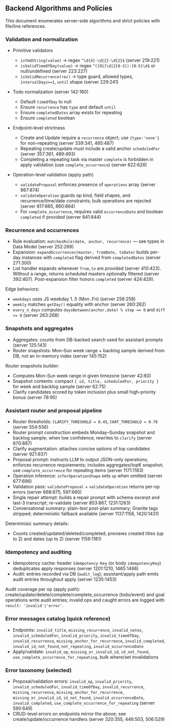 ## Backend Algorithms and Policies

This document enumerates server-side algorithms and strict policies with file/line references.

### Validation and normalization

- Primitive validators
  - `isYmdString(value)` → regex `^\d{4}-\d{2}-\d{2}$` (server 219:221)
  - `isValidTimeOfDay(value)` → regex `^([01]\d|2[0-3]):[0-5]\d$` or null/undefined (server 223:227)
  - `isValidRecurrence(rec)` → type guard, allowed types, `intervalDays>=1`, `until` shape (server 229:241)

- Todo normalization (server 142:160)
  - Default `timeOfDay` to null
  - Ensure `recurrence` has `type` and default `until`
  - Ensure `completedDates` array exists for repeating
  - Ensure `completed` boolean

- Endpoint-level strictness
  - Create and Update require a `recurrence` object; use `{type:'none'}` for non-repeating (server 339:341, 485:487)
  - Repeating create/update must include a valid anchor `scheduledFor` (server 357:361, 489:493)
  - Completing a repeating task via master `complete` is forbidden in apply validation (use `complete_occurrence`) (server 622:626)

- Operation-level validation (apply path)
  - `validateProposal` enforces presence of `operations` array (server 867:874)
  - `validateOperation` guards op kind, field shapes, and recurrence/time/date constraints; bulk operations are rejected (server 817:865, 860:864)
  - For `complete_occurrence`, requires valid `occurrenceDate` and boolean `completed` if provided (server 841:844)

### Recurrence and occurrences

- Rule evaluation: `matchesRule(date, anchor, recurrence)` — see types in Data Model (server 252:269)
- Expansion: `expandOccurrences(master, fromDate, toDate)` builds per-day instances with `completed` flag derived from `completedDates` (server 271:300)
- List handler expands whenever `from,to` are provided (server 410:423). Without a range, returns scheduled masters optionally filtered (server 392:407). Post-expansion filter honors `completed` (server 424:429).

Edge behaviors:
- `weekdays` uses JS weekday 1..5 (Mon..Fri) (server 256:258)
- `weekly` matches `getDay()` equality with anchor (server 260:262)
- `every_n_days` computes `daysBetween(anchor,date) % step == 0` and `diff >= 0` (server 263:268)

### Snapshots and aggregates

- Aggregates: counts from DB-backed search used for assistant prompts (server 125:143)
- Router snapshots: Mon–Sun week range + backlog sample derived from DB, not an in-memory index (server 145:152)

Router snapshots builder:
- Computes Mon–Sun week range in given timezone (server 42:60)
- Snapshot contents: compact `{ id, title, scheduledFor, priority }` for week and backlog sample (server 62:75)
- Clarify candidates scored by token inclusion plus small high-priority bonus (server 78:95)

### Assistant router and proposal pipeline

- Router thresholds: `CLARIFY_THRESHOLD = 0.45`, `CHAT_THRESHOLD = 0.70` (server 554:556)
- Router prompt construction embeds Monday–Sunday snapshot and backlog sample; when low confidence, rewrites to `clarify` (server 870:887)
- Clarify augmentation: attaches concise options of top candidates (server 921:937)
- Proposal prompt: instructs LLM to output JSON-only operations; enforces recurrence requirements; includes aggregates/topK snapshot; use `complete_occurrence` for repeating items (server 1171:1183)
- Operation inference: `inferOperationShape` sets `op` when omitted (server 677:696)
- Validation pass: `validateProposal` + `validateOperation` returns per-op errors (server 668:675, 597:665)
- Single repair attempt: builds a repair prompt with schema excerpt and last-3 transcript; re-validate (server 853:867, 1231:1263)
- Conversational summary: plain-text post-plan summary; Granite tags stripped; deterministic fallback available (server 1137:1156, 1420:1431)

Determinisic summary details:
- Counts created/updated/deleted/completed; previews created titles (up to 2) and dates (up to 2) (server 1159:1181)

### Idempotency and auditing

- Idempotency cache: header `Idempotency-Key` (or body `idempotencyKey`) deduplicates apply responses (server 1201:1210, 1465:1466)
- Audit: entries recorded via DB (`audit_log`); assistant/apply path emits audit entries throughout apply (server 1235:1453)

Audit coverage per op (apply path): create/update/delete/complete/complete_occurrence (todo/event) and goal operations write audit entries; invalid ops and caught errors are logged with `result: 'invalid'|'error'`.
### Error messages catalog (quick reference)

- Endpoints: `invalid_title`, `missing_recurrence`, `invalid_notes`, `invalid_scheduledFor`, `invalid_priority`, `invalid_timeOfDay`, `invalid_recurrence`, `missing_anchor_for_recurrence`, `invalid_completed`, `invalid_id`, `not_found`, `not_repeating`, `invalid_occurrenceDate`
- Apply/validate: `invalid_op`, `missing_or_invalid_id`, `id_not_found`, `use_complete_occurrence_for_repeating`, bulk where/set invalidations


### Error taxonomy (selected)

- Proposal/validation errors: `invalid_op`, `invalid_priority`, `invalid_scheduledFor`, `invalid_timeOfDay`, `invalid_recurrence`, `missing_recurrence`, `missing_anchor_for_recurrence`, `missing_or_invalid_id`, `id_not_found`, `invalid_occurrenceDate`, `invalid_completed`, `use_complete_occurrence_for_repeating` (server 590:649)
- CRUD-level errors on endpoints mirror the above; see create/update/occurrence handlers (server 320:355, 446:503, 506:529)


